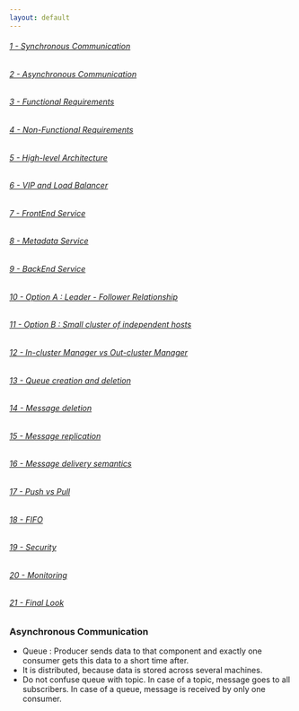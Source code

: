 ```yaml
---
layout: default
---
```


###### [1 - Synchronous Communication](system-design-interview-distributed-message-queue-synchronous-communication)  
###### [2 - Asynchronous Communication](system-design-interview-distributed-message-queue-asynchronous-communication)  
###### [3 - Functional Requirements](system-design-interview-distributed-message-queue-functional-requirements)  
###### [4 - Non-Functional Requirements](system-design-interview-distributed-message-queue-non-functional-requirements)  
###### [5 - High-level Architecture](system-design-interview-distributed-message-queue-high-level-architecture)  
###### [6 - VIP and Load Balancer](system-design-interview-distributed-message-queue-vip-and-load-balancer)  
###### [7 - FrontEnd Service](system-design-interview-distributed-message-queue-frontend-service)  
###### [8 - Metadata Service](system-design-interview-distributed-message-queue-metadata-service)  
###### [9 - BackEnd Service](system-design-interview-distributed-message-queue-backend-service)  
###### [10 - Option A : Leader - Follower Relationship](system-design-interview-distributed-message-queue-option-a-leader-follower-relationship)  
###### [11 - Option B : Small cluster of independent hosts](system-design-interview-distributed-message-queue-option-b-small-cluster-of-independent-hosts)  
###### [12 - In-cluster Manager vs Out-cluster Manager](system-design-interview-distributed-message-queue-in-cluster-manager-vs-out-cluster-manager)  
###### [13 - Queue creation and deletion](system-design-interview-distributed-message-queue-queue-creation-and-deletion)  
###### [14 - Message deletion](system-design-interview-distributed-message-queue-message-deletion)  
###### [15 - Message replication](system-design-interview-distributed-message-queue-message-replication)  
###### [16 - Message delivery semantics](system-design-interview-distributed-message-queue-message-delivery-semantics)  
###### [17 - Push vs Pull](system-design-interview-distributed-message-queue-push-vs-pull)  
###### [18 - FIFO](system-design-interview-distributed-message-queue-fifo)  
###### [19 - Security](system-design-interview-distributed-message-queue-security)  
###### [20 - Monitoring](system-design-interview-distributed-message-queue-monitoring)  
###### [21 - Final Look](system-design-interview-distributed-message-queue-final-look)  

### Asynchronous Communication
- Queue : Producer sends data to that component and exactly one consumer gets this data to a short time after.
- It is distributed, because data is stored across several machines. 
- Do not confuse queue with topic. In case of a topic, message goes to all subscribers. In case of a queue, message is received by only one consumer. 
